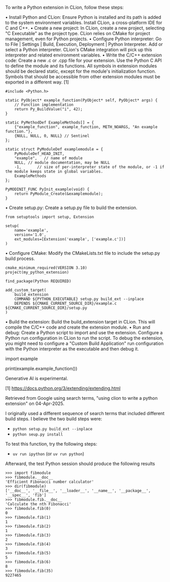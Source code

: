 To write a Python extension in CLion, follow these steps: 

• Install Python and CLion: Ensure Python is installed and its path is added to the system environment variables. Install CLion, a cross-platform IDE for C and C++. 
• Create a new project: In CLion, create a new project, selecting "C Executable" as the project type. CLion relies on CMake for project management, even for Python projects. 
• Configure Python interpreter: Go to File | Settings | Build, Execution, Deployment | Python Interpreter. Add or select a Python interpreter. CLion's CMake integration will pick up this interpreter and related environment variables. 
• Write the C/C++ extension code: Create a new .c or .cpp file for your extension. Use the Python C API to define the module and its functions. All symbols in extension modules should be declared static, except for the module's initialization function. Symbols that should be accessible from other extension modules must be exported in a different way. [1]  

    #include <Python.h>

    static PyObject* example_function(PyObject* self, PyObject* args) {
        // Function implementation
        return Py_BuildValue("i", 42);
    }

    static PyMethodDef ExampleMethods[] = {
        {"example_function", example_function, METH_NOARGS, "An example function."},
        {NULL, NULL, 0, NULL} // Sentinel
    };

    static struct PyModuleDef examplemodule = {
        PyModuleDef_HEAD_INIT,
        "example",   // name of module
        NULL, // module documentation, may be NULL
        -1,       // size of per-interpreter state of the module, or -1 if the module keeps state in global variables.
        ExampleMethods
    };

    PyMODINIT_FUNC PyInit_example(void) {
        return PyModule_Create(&examplemodule);
    }

• Create setup.py: Create a setup.py file to build the extension. 

    from setuptools import setup, Extension

    setup(
        name='example',
        version='1.0',
        ext_modules=[Extension('example', ['example.c'])]
    )

• Configure CMake: Modify the CMakeLists.txt file to include the setup.py build process. 

    cmake_minimum_required(VERSION 3.10)
    project(my_python_extension)

    find_package(Python REQUIRED)

    add_custom_target(
        build_extension
        COMMAND ${PYTHON_EXECUTABLE} setup.py build_ext --inplace
        DEPENDS ${CMAKE_CURRENT_SOURCE_DIR}/example.c ${CMAKE_CURRENT_SOURCE_DIR}/setup.py
    )

• Build the extension: Build the build_extension target in CLion. This will compile the C/C++ code and create the extension module. 
• Run and debug: Create a Python script to import and use the extension. Configure a Python run configuration in CLion to run the script. To debug the extension, you might need to configure a "Custom Build Application" run configuration with the Python interpreter as the executable and then debug it. 

import example

print(example.example_function())

Generative AI is experimental.

[1] https://docs.python.org/3/extending/extending.html

Retrieved from Google using search terms, 
"using clion to write a python extension" on 04-Apr-2025.

I originally used a different sequence of search terms that included 
different build steps. I believe the two build steps were:

- `python setup.py build_ext --inplace`
- `python seup.py install`

To test this function, try the following steps:

- `uv run ipython` (or `uv run python`)

Afterward, the test Python session should produce the following results

```
>>> import fibmodule
>>> fibmodule.__doc__
'Efficient Fibonacci number calculator'
>>> dir(fibmodule)
['__doc__', '__file__', '__loader__', '__name__', '__package__', '__spec__', 'fib']
>>> fibmodule.fib.__doc__
'Calculate the nth Fibonacci'
>>> fibmodule.fib(0)
0
>>> fibmodule.fib(1)
1
>>> fibmodule.fib(2)
1
>>> fibmodule.fib(3)
2
>>> fibmodule.fib(4)
3
>>> fibmodule.fib(5)
5
>>> fibmodule.fib(6)
8
>>> fibmodule.fib(35)
9227465
```
